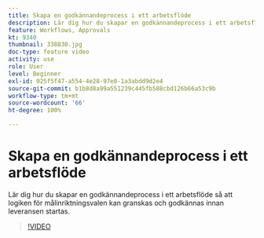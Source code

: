 ```yaml
---
title: Skapa en godkännandeprocess i ett arbetsflöde
description: Lär dig hur du skapar en godkännandeprocess i ett arbetsflöde så att logiken för målinriktningsvalen kan granskas och godkännas innan leveransen startas.
feature: Workflows, Approvals
kt: 9340
thumbnail: 338830.jpg
doc-type: feature video
activity: use
role: User
level: Beginner
exl-id: 025f5f47-a554-4e28-97e0-1a3abdd9d2e4
source-git-commit: b1b8d8a99a551239c445fb588cbd126b66a53c9b
workflow-type: tm+mt
source-wordcount: '66'
ht-degree: 100%

---
```


# Skapa en godkännandeprocess i ett arbetsflöde

Lär dig hur du skapar en godkännandeprocess i ett arbetsflöde så att logiken för målinriktningsvalen kan granskas och godkännas innan leveransen startas.

>[!VIDEO](https://video.tv.adobe.com/v/338830?quality=12&learn=on)

